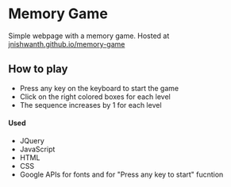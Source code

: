 # Memory Game
Simple webpage with a memory game.
Hosted at [jnishwanth.github.io/memory-game](jnishwanth.github.io/memory-game)

## How to play
- Press any key on the keyboard to start the game
- Click on the right colored boxes for each level
- The sequence increases by 1 for each level

#### Used
- JQuery
- JavaScript
- HTML
- CSS
- Google APIs for fonts and for "Press any key to start" fucntion